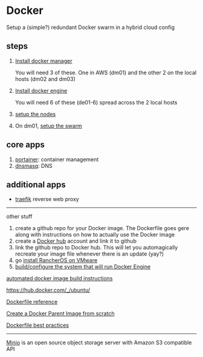# Docker

Setup a (simple?) redundant Docker swarm in a hybrid cloud config

## steps

1. [Install docker manager](https://github.com/shepner/Docker/tree/master/Manager)

   You will need 3 of these.  One in AWS (dm01) and the other 2 on the local hosts (dm02 and dm03)
2. [Install docker engine](https://github.com/shepner/Docker/tree/master/Engine/Ubuntu)

   You will need 6 of these (de01-6) spread across the 2 local hosts

3. [setup the nodes](https://github.com/shepner/Docker/blob/master/Manager/HOME/bin/dc_install_nodes.sh)
4. On dm01, [setup the swarm](https://github.com/shepner/Docker/blob/master/Manager/HOME/bin/dm_swarm_create.sh)

## core apps

1. [portainer](https://github.com/shepner/Docker/blob/master/Manager/docker/portainer/install_portainer.sh): container management
2. [dnsmasq](https://github.com/shepner/Docker/tree/master/Manager/docker/dnsmasq): DNS

## additional apps

* [traefik](https://github.com/shepner/Docker/tree/master/Manager/docker/traefik) reverse web proxy


--------

other stuff
1.  create a github repo for your Docker image.  The Dockerfile goes gere along with instructions on how to actually use the Docker image
2.  create a [Docker hub](https://hub.docker.com/) account and link it to github
3.  link the github repo to Docker hub.  This will let you automagically recreate your image file whenever there is an update (yay?)
4.  go [install RancherOS on VMware](https://github.com/shepner/Docker-RancherOS)
5.  [build/configure the system that will run Docker Engine](https://github.com/shepner/Docker-DockerMachineHost)

[automated docker image build instructions](https://docs.docker.com/docker-hub/builds/)

https://hub.docker.com/_/ubuntu/

[Dockerfile reference](https://docs.docker.com/engine/reference/builder/#format)

[Create a Docker Parent Image from scratch](https://docs.docker.com/engine/userguide/eng-image/baseimages/#creating-a-simple-parent-image-using-scratch)

[Dockerfile best practices](https://docs.docker.com/engine/userguide/eng-image/dockerfile_best-practices/#general-guidelines-and-recommendations)


---

[Minio](https://www.minio.io/) is an open source object storage server with Amazon S3 compatible API

